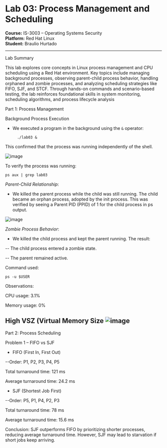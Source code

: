 # Lab 03: Process Management and Scheduling

**Course:** IS-3003 – Operating Systems Security  
**Platform:** Red Hat Linux  
**Student:** Braulio Hurtado

---
Lab Summary

This lab explores core concepts in Linux process management and CPU scheduling using a Red Hat environment. Key topics include managing background processes, observing parent-child process behavior, handling orphaned and zombie processes, and analyzing scheduling strategies like FIFO, SJF, and STCF. Through hands-on commands and scenario-based testing, the lab reinforces foundational skills in system monitoring, scheduling algorithms, and process lifecycle analysis


Part 1: Process Management

Background Process Execution

- We executed a program in the background using the `&` operator:

        ./lab03 &

This confirmed that the process was running independently of the shell.

![image](https://github.com/user-attachments/assets/3025f0b4-74ef-42e9-b9e1-6ffb6f0f73c6)


To verify the process was running:

    ps aux | grep lab03



*Parent-Child Relationship*:

- We killed the parent process while the child was still running. The child became an orphan process, adopted by the init process. This was verified by seeing a Parent PID (PPID) of 1 for the child process in ps output.

![image](https://github.com/user-attachments/assets/a39a295e-4f7f-4395-bd22-5c29d14ab536)


*Zombie Process Behavior*:


- We killed the child process and kept the parent running. 
The result:

-- The child process entered a zombie state.

-- The parent remained active.

Command used:

    ps -u $USER

Observations:

CPU usage: 3.1%

Memory usage: 0%

High VSZ (Virtual Memory Size
![image](https://github.com/user-attachments/assets/495e6858-ae03-46b0-9ba2-049a0e25ec3b)
---
Part 2: Process Scheduling

Problem 1 – FIFO vs SJF

- FIFO (First In, First Out)

--Order: P1, P2, P3, P4, P5

Total turnaround time: 121 ms

Average turnaround time: 24.2 ms

- SJF (Shortest Job First)

--Order: P5, P1, P4, P2, P3

Total turnaround time: 78 ms

Average turnaround time: 15.6 ms

Conclusion:
SJF outperforms FIFO by prioritizing shorter processes, reducing average turnaround time. However, SJF may lead to starvation if short jobs keep arriving.
